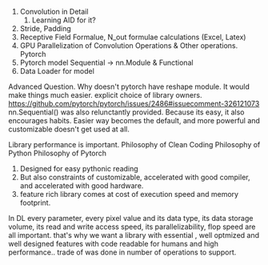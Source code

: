 1. Convolution in Detail
   1. Learning AID for it?
2. Stride, Padding
3. Receptive Field Formalue, N_out formulae calculations (Excel, Latex)
4. GPU Parallelization of Convolution Operations & Other operations. Pytorch
5. Pytorch model Sequential -> nn.Module & Functional
6. Data Loader for model



Advanced Question.
Why doesn't pytorch have reshape module. It would make things much easier. 
explicit choice of library owners. https://github.com/pytorch/pytorch/issues/2486#issuecomment-326121073
nn.Sequential() was also relunctantly provided. Because its easy, it also encourages habits. Easier way becomes the default, and more powerful and customizable doesn't get used at all. 


Library performance is important. 
Philosophy of Clean Coding
Philosophy of Python
Philosophy of Pytorch
1. Designed for easy pythonic reading
2. But also constraints of customizable, accelerated with good compiler, and accelerated with good hardware. 
3. feature rich library comes at cost of execution speed and memory footprint. 

In DL every parameter, every pixel value and its data type, its data storage volume, its read and write access speed, its parallelizability, flop speed are all important. 
that's why we want a library with essential , well optmized and well designed features with code readable for humans and high performance.. trade of was done in number of operations to support.